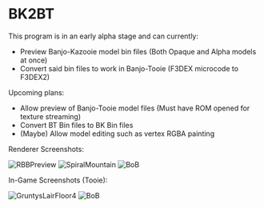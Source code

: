 # BK2BT
This program is in an early alpha stage and can currently:
* Preview Banjo-Kazooie model bin files (Both Opaque and Alpha models at once)
* Convert said bin files to work in Banjo-Tooie (F3DEX microcode to F3DEX2)

Upcoming plans:
* Allow preview of Banjo-Tooie model files (Must have ROM opened for texture streaming)
* Convert BT Bin files to BK Bin files
* (Maybe) Allow model editing such as vertex RGBA painting

Renderer Screenshots:

![RBBPreview](http://bin.smwcentral.net/u/15445/BK2BTPreview.png)
![SpiralMountain](https://cdn.discordapp.com/attachments/251860357952307201/376856285011771392/unknown.png)
![BoB](http://bin.smwcentral.net/u/15445/BoBPreview.png)

In-Game Screenshots (Tooie):

![GruntysLairFloor4](https://cdn.discordapp.com/attachments/251860357952307201/378214321961828352/unknown.png)
![BoB](https://cdn.discordapp.com/attachments/353326407193198592/370089956384833536/unknown.png)
